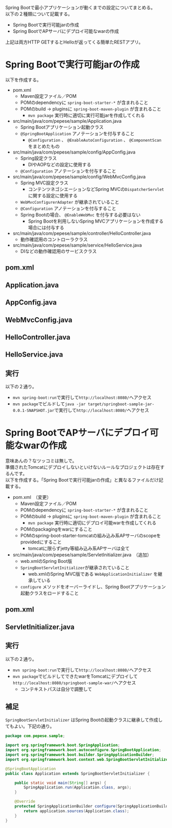 Spring Bootで最小アプリケーションが動くまでの設定についてまとめる。  
以下の２種類について記載する。

- Spring Bootで実行可能jarの作成
- Spring BootでAPサーバにデプロイ可能なwarの作成

上記は両方HTTP GETするとHelloが返ってくる簡単たRESTアプリ。

# Spring Bootで実行可能jarの作成

以下を作成する。

- pom.xml
  - Maven設定ファイル／POM
  - POMのdependencyに ```spring-boot-starter-*``` が含まれること
  - POMのbuild -> pluginsに ```spring-boot-maven-plugin``` が含まれること
    - ```mvn package``` 実行時に適切に実行可能jarを作成してくれる
- src/main/java/com/pepese/sample/Application.java
  - Spring Bootアプリケーション起動クラス
  - ```@SpringBootApplication``` アノテーションを付与すること
    - ```@Configuration``` 、 ```@EnableAutoConfiguration``` 、 ```@ComponentScan``` をまとめたもの
- src/main/java/com/pepese/sample/config/AppConfig.java
  - Spring設定クラス
    - DIやAOPなどの設定に使用する
  - ```@Configuration``` アノテーションを付与すること
- src/main/java/com/pepese/sample/config/WebMvcConfig.java
  - Spring MVC設定クラス
    - コンテンツネゴシエーションなどSpring MVCの```DispatcherServlet```に関する設定に使用する
  - ```WebMvcConfigurerAdapter``` が継承されていること
  - ```@Configuration``` アノテーションを付与すること
  - Spring Bootの場合、 ```@EnableWebMvc``` を付与する必要はない
    - Spring Bootを利用しないSpring MVCアプリケーションを作成する場合には付与する
- src/main/java/com/pepese/sample/controller/HelloController.java
  - 動作確認用のコントローラクラス
- src/main/java/com/pepese/sample/service/HelloService.java
  - DIなどの動作確認用のサービスクラス

## pom.xml

<script src="http://gist-it.appspot.com/https://github.com/pepese/spring-sample/blob/master/springboot-sample-jar/pom.xml?footer=0"></script>

## Application.java

<script src="http://gist-it.appspot.com/https://github.com/pepese/spring-sample/blob/master/springboot-sample-jar/src/main/java/com/pepese/sample/Application.java?footer=0"></script>

## AppConfig.java

<script src="http://gist-it.appspot.com/https://github.com/pepese/spring-sample/blob/master/springboot-sample-jar/src/main/java/com/pepese/sample/config/AppConfig.java?footer=0"></script>

## WebMvcConfig.java

<script src="http://gist-it.appspot.com/https://github.com/pepese/spring-sample/blob/master/springboot-sample-jar/src/main/java/com/pepese/sample/config/WebMvcConfig.java?footer=0"></script>

## HelloController.java

<script src="http://gist-it.appspot.com/https://github.com/pepese/spring-sample/blob/master/springboot-sample-jar/src/main/java/com/pepese/sample/controller/HelloController.java?footer=0"></script>

## HelloService.java

<script src="http://gist-it.appspot.com/https://github.com/pepese/spring-sample/blob/master/springboot-sample-jar/src/main/java/com/pepese/sample/service/HelloService.java?footer=0"></script>

## 実行

以下の２通り。

- ```mvn spring-boot:run```で実行して```http://localhost:8080/```へアクセス
- ```mvn package```でビルドして```java -jar target/springboot-sample-jar-0.0.1-SNAPSHOT.jar```で実行して```http://localhost:8080/```へアクセス

# Spring BootでAPサーバにデプロイ可能なwarの作成

意味あんの？なツッコミは無しで。  
準備されたTomcatにデプロイしないといけないルールなプロジェクトは存在するんです。  
以下を作成する。「Spring Bootで実行可能jarの作成」と異なるファイルだけ記載する。

- pom.xml　（変更）
  - Maven設定ファイル／POM
  - POMのdependencyに ```spring-boot-starter-*``` が含まれること
  - POMのbuild -> pluginsに ```spring-boot-maven-plugin``` が含まれること
	  - ```mvn package``` 実行時に適切にデプロイ可能warを作成してくれる
  - POMのpackagingをwarにすること
  - POMのspring-boot-starter-tomcatの組み込み系APサーバのscopeをprovidedにすること
	  - tomcatに限らずjetty等組み込み系APサーバは全て
- src/main/java/com/pepese/sample/ServletInitializer.java　（追加）
  - web.xmlのSpring Boot版
  - ```SpringBootServletInitializer```が継承されていること
    - web.xmlのSpring MVC版である ```WebApplicationInitializer``` を継承している
  - ```configure``` メソッドをオーバーライドし、Spring Bootアプリケーション起動クラスをロードすること

## pom.xml

<script src="http://gist-it.appspot.com/https://github.com/pepese/spring-sample/blob/master/springboot-sample-war/pom.xml?footer=0"></script>

## ServletInitializer.java

<script src="http://gist-it.appspot.com/https://github.com/pepese/spring-sample/blob/master/springboot-sample-war/src/main/java/com/pepese/sample/ServletInitializer.java?footer=0"></script>

## 実行

以下の２通り。

- ```mvn spring-boot:run```で実行して```http://localhost:8080/```へアクセス
- ```mvn package```でビルドしてできたwarをTomcatにデプロイして```http://localhost:8080/springboot-sample-war/```へアクセス
    - コンテキストパスは自分で調整して

## 補足

```SpringBootServletInitializer``` はSpring Bootの起動クラスに継承して作成してもよい。下記の通り。

```java
package com.pepese.sample;

import org.springframework.boot.SpringApplication;
import org.springframework.boot.autoconfigure.SpringBootApplication;
import org.springframework.boot.builder.SpringApplicationBuilder;
import org.springframework.boot.context.web.SpringBootServletInitializer;

@SpringBootApplication
public class Application extends SpringBootServletInitializer {

    public static void main(String[] args) {
        SpringApplication.run(Application.class, args);
    }

    @Override
    protected SpringApplicationBuilder configure(SpringApplicationBuilder application) {
        return application.sources(Application.class);
    }
}
```
